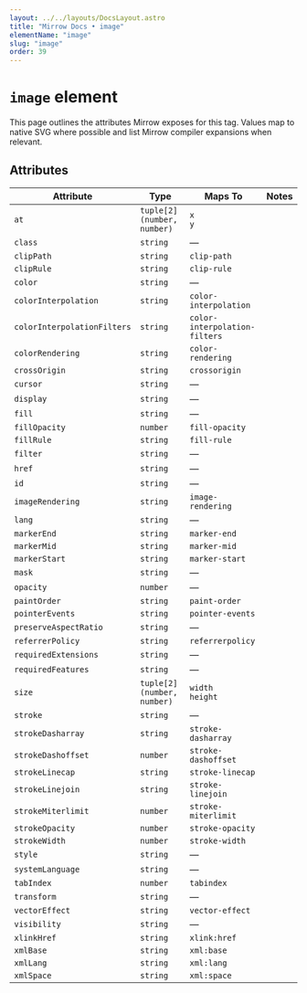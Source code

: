 ```yaml
---
layout: ../../layouts/DocsLayout.astro
title: "Mirrow Docs • image"
elementName: "image"
slug: "image"
order: 39
---
```


# `image` element

This page outlines the attributes Mirrow exposes for this tag.
Values map to native SVG where possible and list Mirrow compiler expansions when relevant.

## Attributes

| Attribute | Type | Maps To | Notes |
| --- | --- | --- | --- |
| `at` | `tuple[2] (number, number)` | `x`<br />`y` |  |
| `class` | `string` | &mdash; |  |
| `clipPath` | `string` | `clip-path` |  |
| `clipRule` | `string` | `clip-rule` |  |
| `color` | `string` | &mdash; |  |
| `colorInterpolation` | `string` | `color-interpolation` |  |
| `colorInterpolationFilters` | `string` | `color-interpolation-filters` |  |
| `colorRendering` | `string` | `color-rendering` |  |
| `crossOrigin` | `string` | `crossorigin` |  |
| `cursor` | `string` | &mdash; |  |
| `display` | `string` | &mdash; |  |
| `fill` | `string` | &mdash; |  |
| `fillOpacity` | `number` | `fill-opacity` |  |
| `fillRule` | `string` | `fill-rule` |  |
| `filter` | `string` | &mdash; |  |
| `href` | `string` | &mdash; |  |
| `id` | `string` | &mdash; |  |
| `imageRendering` | `string` | `image-rendering` |  |
| `lang` | `string` | &mdash; |  |
| `markerEnd` | `string` | `marker-end` |  |
| `markerMid` | `string` | `marker-mid` |  |
| `markerStart` | `string` | `marker-start` |  |
| `mask` | `string` | &mdash; |  |
| `opacity` | `number` | &mdash; |  |
| `paintOrder` | `string` | `paint-order` |  |
| `pointerEvents` | `string` | `pointer-events` |  |
| `preserveAspectRatio` | `string` | &mdash; |  |
| `referrerPolicy` | `string` | `referrerpolicy` |  |
| `requiredExtensions` | `string` | &mdash; |  |
| `requiredFeatures` | `string` | &mdash; |  |
| `size` | `tuple[2] (number, number)` | `width`<br />`height` |  |
| `stroke` | `string` | &mdash; |  |
| `strokeDasharray` | `string` | `stroke-dasharray` |  |
| `strokeDashoffset` | `number` | `stroke-dashoffset` |  |
| `strokeLinecap` | `string` | `stroke-linecap` |  |
| `strokeLinejoin` | `string` | `stroke-linejoin` |  |
| `strokeMiterlimit` | `number` | `stroke-miterlimit` |  |
| `strokeOpacity` | `number` | `stroke-opacity` |  |
| `strokeWidth` | `number` | `stroke-width` |  |
| `style` | `string` | &mdash; |  |
| `systemLanguage` | `string` | &mdash; |  |
| `tabIndex` | `number` | `tabindex` |  |
| `transform` | `string` | &mdash; |  |
| `vectorEffect` | `string` | `vector-effect` |  |
| `visibility` | `string` | &mdash; |  |
| `xlinkHref` | `string` | `xlink:href` |  |
| `xmlBase` | `string` | `xml:base` |  |
| `xmlLang` | `string` | `xml:lang` |  |
| `xmlSpace` | `string` | `xml:space` |  |

